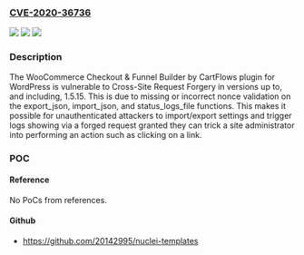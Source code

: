 ### [CVE-2020-36736](https://cve.mitre.org/cgi-bin/cvename.cgi?name=CVE-2020-36736)
![](https://img.shields.io/static/v1?label=Product&message=WooCommerce%20Checkout%20%26%20Funnel%20Builder%20by%20CartFlows%20%E2%80%93%20Create%20High%20Converting%20Stores%20For%20WooCommerce&color=blue)
![](https://img.shields.io/static/v1?label=Version&message=*%3C%201.5.16%20&color=brighgreen)
![](https://img.shields.io/static/v1?label=Vulnerability&message=CWE-352%20Cross-Site%20Request%20Forgery%20(CSRF)&color=brighgreen)

### Description

The WooCommerce Checkout & Funnel Builder by CartFlows plugin for WordPress is vulnerable to Cross-Site Request Forgery in versions up to, and including, 1.5.15. This is due to missing or incorrect nonce validation on the export_json, import_json, and status_logs_file functions. This makes it possible for unauthenticated attackers to import/export settings and trigger logs showing via a forged request granted they can trick a site administrator into performing an action such as clicking on a link.

### POC

#### Reference
No PoCs from references.

#### Github
- https://github.com/20142995/nuclei-templates

